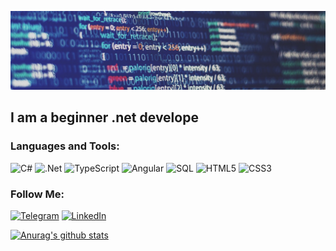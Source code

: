![Header](https://github.com/ItIsWayOfLife/ItIsWayOfLife/blob/main/assets/1578251318666.jpg)

## I am a beginner .net develope


### Languages and Tools:
![C#](https://img.shields.io/badge/-Sharp-090909?style=for-the-badge&logo=C&logoColor=E5D3FF)
![.Net](https://img.shields.io/badge/-.Net-090909?style=for-the-badge&logo=.net&logoColor=E5D3FF)
![TypeScript](https://img.shields.io/badge/-TypeScript-090909?style=for-the-badge&logo=TypeScript&logoColor=E9D54D)
![Angular](https://img.shields.io/badge/-Angular-090909?style=for-the-badge&logo=Angular&logoColor=E5D3FF)
![SQL](https://img.shields.io/badge/-sql-090909?style=for-the-badge&logo=mysql&logoColor=00648B)
![HTML5](https://img.shields.io/badge/-HTML5-090909?style=for-the-badge&logo=HTML5&logoColor=00648B)
![CSS3](https://img.shields.io/badge/-CSS3-090909?style=for-the-badge&logo=CSS3&logoColor=00648B)

### Follow Me:
[![Telegram](https://img.shields.io/badge/-Telegram-090909?style=for-the-badge&logo=telegram&logoColor=27A0D9)](https://t.me/AntonGunko)
[![LinkedIn](https://img.shields.io/badge/-LinkedIn-090909?style=for-the-badge&logo=linkedin&logoColor=007BB6)](https://www.linkedin.com/in/antongunko/)


[![Anurag's github stats](https://github-readme-stats.vercel.app/api?username=ItIsWayOfLife&show_icons=true)](https://github.com/anuraghazra/github-readme-stats)